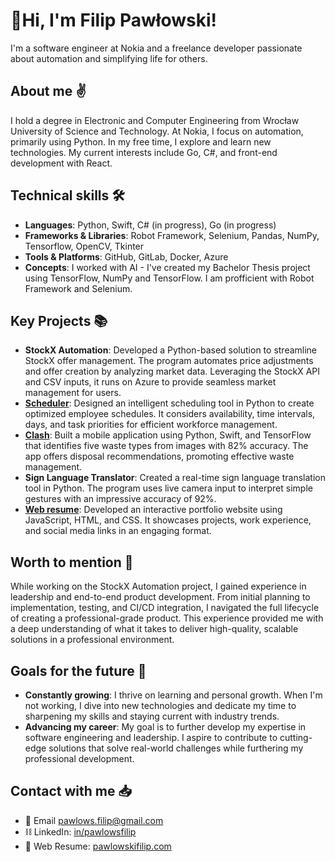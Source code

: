 # 👋Hi, I'm Filip Pawłowski!
I'm a software engineer at Nokia and a freelance developer passionate about automation and simplifying life for others.

## About me ✌️
I hold a degree in Electronic and Computer Engineering from Wrocław University of Science and Technology. At Nokia, I focus on automation, primarily using Python. In my free time, I explore and learn new technologies. My current interests include Go, C#, and front-end development with React.

## Technical skills 🛠️
- **Languages**: Python, Swift, C# (in progress), Go (in progress)
- **Frameworks & Libraries**: Robot Framework, Selenium, Pandas, NumPy, Tensorflow, OpenCV, Tkinter
- **Tools & Platforms**: GitHub, GitLab, Docker, Azure
- **Concepts**: I worked with AI - I've created my Bachelor Thesis project using TensorFlow, NumPy and TensorFlow. I am profficient with Robot Framework and Selenium.

## Key Projects 📚
- **StockX Automation**: Developed a Python-based solution to streamline StockX offer management. The program automates price adjustments and offer creation by analyzing market data. Leveraging the StockX API and CSV inputs, it runs on Azure to provide seamless market management for users.
- [**Scheduler**](https://github.com/pawlowskifilip/schedule_app): Designed an intelligent scheduling tool in Python to create optimized employee schedules. It considers availability, time intervals, days, and task priorities for efficient workforce management.
- [**Clash**](https://github.com/pawlowskifilip/Clash): Built a mobile application using Python, Swift, and TensorFlow that identifies five waste types from images with 82% accuracy. The app offers disposal recommendations, promoting effective waste management.
- **Sign Language Translator**: Created a real-time sign language translation tool in Python. The program uses live camera input to interpret simple gestures with an impressive accuracy of 92%.
- [**Web resume**](https://github.com/pawlowskifilip/web-resume): Developed an interactive portfolio website using JavaScript, HTML, and CSS. It showcases projects, work experience, and social media links in an engaging format.

## Worth to mention 🌟
While working on the StockX Automation project, I gained experience in leadership and end-to-end product development. From initial planning to implementation, testing, and CI/CD integration, I navigated the full lifecycle of creating a professional-grade product. This experience provided me with a deep understanding of what it takes to deliver high-quality, scalable solutions in a professional environment. 

## Goals for the future 🚀
- **Constantly growing**: I thrive on learning and personal growth. When I'm not working, I dive into new technologies and dedicate my time to sharpening my skills and staying current with industry trends.
- **Advancing my career**: My goal is to further develop my expertise in software engineering and leadership. I aspire to contribute to cutting-edge solutions that solve real-world challenges while furthering my professional development.

## Contact with me 📥
- 📧 Email [pawlows.filip@gmail.com](https://mail.google.com/mail/u/0/?fs=1&tf=cm&source=mailto&to=pawlows.filip@gmail.com)
- ⛓️ LinkedIn: [in/pawlowsfilip](www.linkedin.com/in/pawlowsfilip)
- 🛜 Web Resume: [pawlowskifilip.com](https://www.pawlowskifilip.com/)

<!--
**pawlowskifilip/pawlowskifilip** is a ✨ _special_ ✨ repository because its `README.md` (this file) appears on your GitHub profile.

Here are some ideas to get you started:

- 🔭 I’m currently working on ...
- 🌱 I’m currently learning ...
- 👯 I’m looking to collaborate on ...
- 🤔 I’m looking for help with ...
- 💬 Ask me about ...
- 📫 How to reach me: ...
- 😄 Pronouns: ...
- ⚡ Fun fact: ...
-->
